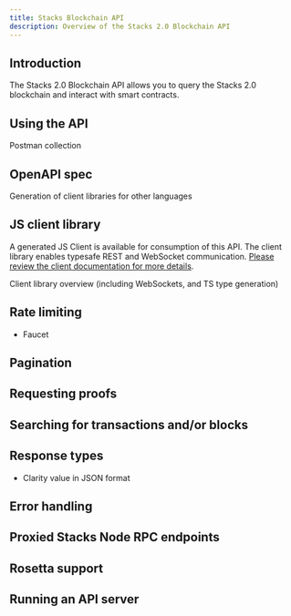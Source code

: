 ```yaml
---
title: Stacks Blockchain API
description: Overview of the Stacks 2.0 Blockchain API
---
```


## Introduction

The Stacks 2.0 Blockchain API allows you to query the Stacks 2.0 blockchain and interact with smart contracts.

## Using the API

Postman collection

## OpenAPI spec

Generation of client libraries for other languages

## JS client library

A generated JS Client is available for consumption of this API. The client library enables typesafe REST and WebSocket communication. [Please review the client documentation for more details](https://blockstack.github.io/stacks-blockchain-api/client/index.html).

Client library overview (including WebSockets, and TS type generation)

## Rate limiting

- Faucet

## Pagination

## Requesting proofs

## Searching for transactions and/or blocks

## Response types

- Clarity value in JSON format

## Error handling

## Proxied Stacks Node RPC endpoints

## Rosetta support

## Running an API server
